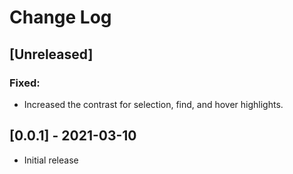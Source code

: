 # Change Log

## [Unreleased]
### Fixed:
- Increased the contrast for selection, find, and hover highlights.

## [0.0.1] - 2021-03-10
- Initial release
